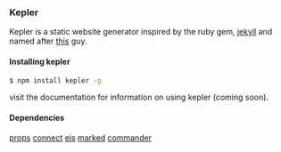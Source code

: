 ### Kepler

Kepler is a static website generator inspired by the ruby gem, [jekyll](http://jekyllrb.com/ "jekyll") and named after [this](http://en.wikipedia.org/wiki/Johannes_Kepler "Johannes Kepler") guy. 

#### Installing kepler

```bash
$ npm install kepler -g
```

visit the documentation for information on using kepler (coming soon). 

#### Dependencies

[props](https://github.com/pvorb/node-props)
[connect](https://github.com/senchalabs/Connect)
[ejs](https://github.com/visionmedia/ejs)
[marked](https://github.com/chjj/marked)
[commander](https://github.com/visionmedia/commander.js)